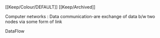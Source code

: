 [[Keep/Colour/DEFAULT]] [[Keep/Archived]] 

Computer networks :
Data communication-are exchange of data b/w  two nodes via some form of link


DataFlow
